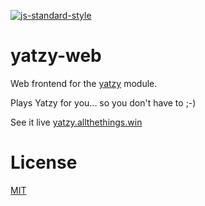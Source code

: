 [![js-standard-style](https://img.shields.io/badge/code%20style-standard-brightgreen.svg?style=flat)](https://github.com/feross/standard)

# yatzy-web

Web frontend for the [yatzy](https://github.com/zrrrzzt/yatzy) module.

Plays Yatzy for you... so you don't have to ;-)

See it live [yatzy.allthethings.win](https://yatzy.allthethings.win/)

# License

[MIT](LICENSE)